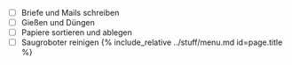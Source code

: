  - [ ] Briefe und Mails schreiben  
 - [ ] Gießen und Düngen  
 - [ ] Papiere sortieren und ablegen  
 - [ ] Saugroboter reinigen
{%  include_relative ../stuff/menu.md id=page.title %}
<!--stackedit_data:
eyJoaXN0b3J5IjpbMTI3NDM1NDcxN119
-->